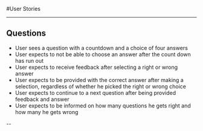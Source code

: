 #User Stories

---
## Questions
* User sees a question with a countdown and a choice of four answers
* User expects to not be able to choose an answer after the count down has run out
* User expects to receive feedback after selecting a right or wrong answer
* User expects to be provided with the correct answer after making a selection, regardless of whether he picked the right or wrong choice
* User expects to continue to a next question after being provided feedback and answer
* User expects to be informed on how many questions he gets right and how many he gets wrong

--
